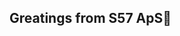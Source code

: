 ## Greatings from S57 ApS👋

<!--

🙋‍♀️ We are an embedded software and security company from Denmark. Small team of experts, passionate about open source.

🌈 Contribution guidelines: send us an issue or a pull request. We are always happy to hear from you.

-->
